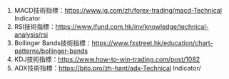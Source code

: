 

1. MACD技術指標：https://www.ig.com/zh/forex-trading/macd-Technical Indicator
2. RSI技術指標：https://www.ifund.com.hk/inv/knowledge/technical-analysis/rsi
3. Bollinger Bands技術指標：https://www.fxstreet.hk/education/chart-patterns/bollinger-bands
4. KDJ技術指標：https://www.how-to-win-trading.com/post/1082
5. ADX技術指標：https://bito.pro/zh-hant/adx-Technical Indicator/